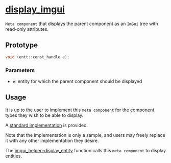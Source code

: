 # [display_imgui](display_imgui.hpp)

`Meta component` that displays the parent component as an `ImGui` tree with read-only attributes.

## Prototype

```cpp
void (entt::const_handle e);
```

### Parameters

* `e`: entity for which the parent component should be displayed

## Usage

It is up to the user to implement this `meta component` for the component types they wish to be able to display.

A [standard implementation](../helpers/impl/display_imgui.md) is provided.

Note that the implementation is only a sample, and users may freely replace it with any other implementation they desire.

The [imgui_helper::display_entity](../../imgui/helpers/imgui_helper.md) function calls this `meta component` to display entities.